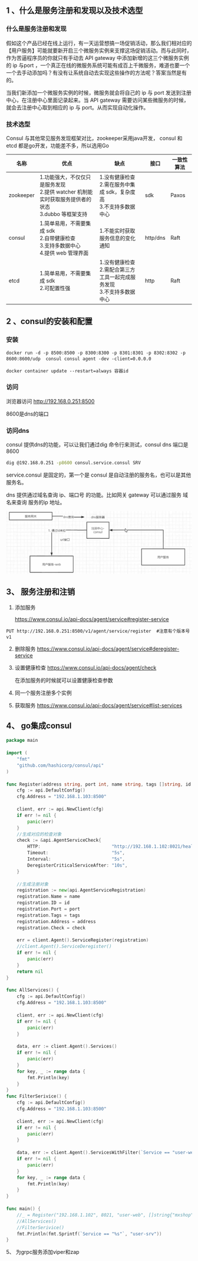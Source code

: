 ## 1 、什么是服务注册和发现以及技术选型

### 什么是服务注册和发现

假如这个产品已经在线上运行，有一天运营想搞一场促销活动，那么我们相对应的【用户服务】可能就要新开启三个微服务实例来支撑这场促销活动。而与此同时，作为苦逼程序员的你就只有手动去 API gateway 中添加新增的这三个微服务实例的 ip 与port ，一个真正在线的微服务系统可能有成百上千微服务，难道也要一个一个去手动添加吗？有没有让系统自动去实现这些操作的方法呢？答案当然是有的。

当我们新添加一个微服务实例的时候，微服务就会将自己的 ip 与 port 发送到注册中心，在注册中心里面记录起来。当 API gateway 需要访问某些微服务的时候，就会去注册中心取到相应的 ip 与 port。从而实现自动化操作。

### 技术选型

Consul 与其他常见服务发现框架对比，zookeeper采用java开发， consul 和 etcd 都是go开发，功能差不多，所以选用Go

| **名称**  | **优点**                                                     | **缺点**                                                     | **接口** | **一致性算法** |
| --------- | ------------------------------------------------------------ | ------------------------------------------------------------ | -------- | -------------- |
| zookeeper | 1.功能强大，不仅仅只是服务发现<br/> 2.提供 watcher 机制能实时获取服务提供者的状态 <br/>3.dubbo 等框架支持 | 1.没有健康检查<br/>2.需在服务中集成 sdk，复杂度高<br/>3.不支持多数据中心 | sdk      | Paxos          |
| consul    | 1.简单易用，不需要集成 sdk<br/>2.自带健康检查<br/>3.支持多数据中心<br/>4.提供 web 管理界面 | 1.不能实时获取服务信息的变化通知                             | http/dns | Raft           |
| etcd      | 1.简单易用，不需要集成 sdk<br/>2.可配置性强                  | 1.没有健康检查<br/>2.需配合第三方工具一起完成服务发现<br/>3.不支持多数据中心 | http     | Raft           |

## 2 、consul的安装和配置

### 安装

```shell
docker run -d -p 8500:8500 -p 8300:8300 -p 8301:8301 -p 8302:8302 -p 8600:8600/udp  consul consul agent -dev -client=0.0.0.0

docker container update --restart=always 容器id
```

### 访问

浏览器访问 http://192.168.0.251:8500

8600是dns的端口

### 访问dns

consul 提供dns的功能，可以让我们通过dig 命令行来测试，consul  dns 端口是 8600

```sh
dig @192.168.0.251 -p8600 consul.service.consul SRV
```

service.consul 是固定的，第一个是 consul 是自动注册的服务名，也可以是其他服务名。

dns 提供通过域名查询 ip、端口号 的功能。比如网关 gateway 可以通过服务 域名来查询 服务的ip 地址。



![1](img/1.PNG)



## 3、 服务注册和注销

1.  添加服务

    https://www.consul.io/api-docs/agent/service#register-service

   ```shell
   PUT http://192.168.0.251:8500/v1/agent/service/register  #注意有个版本号v1
   ```

2. 删除服务 https://www.consul.io/api-docs/agent/service#deregister-service

3. 设置健康检查  https://www.consul.io/api-docs/agent/check

   在添加服务的时候就可以设置健康检查参数

4. 同一个服务注册多个实例

5. 获取服务  https://www.consul.io/api-docs/agent/service#list-services

 

## 4、 go集成consul

```go
package main

import (
	"fmt"
	"github.com/hashicorp/consul/api"
)

func Register(address string, port int, name string, tags []string, id string) error {
	cfg := api.DefaultConfig()
	cfg.Address = "192.168.1.103:8500"

	client, err := api.NewClient(cfg)
	if err != nil {
		panic(err)
	}
	//生成对应的检查对象
	check := &api.AgentServiceCheck{
		HTTP:                           "http://192.168.1.102:8021/health",
		Timeout:                        "5s",
		Interval:                       "5s",
		DeregisterCriticalServiceAfter: "10s",
	}

	//生成注册对象
	registration := new(api.AgentServiceRegistration)
	registration.Name = name
	registration.ID = id
	registration.Port = port
	registration.Tags = tags
	registration.Address = address
	registration.Check = check

	err = client.Agent().ServiceRegister(registration)
	//client.Agent().ServiceDeregister()
	if err != nil {
		panic(err)
	}
	return nil
}

func AllServices() {
	cfg := api.DefaultConfig()
	cfg.Address = "192.168.1.103:8500"

	client, err := api.NewClient(cfg)
	if err != nil {
		panic(err)
	}

	data, err := client.Agent().Services()
	if err != nil {
		panic(err)
	}
	for key, _ := range data {
		fmt.Println(key)
	}
}
func FilterSerivice() {
	cfg := api.DefaultConfig()
	cfg.Address = "192.168.1.103:8500"

	client, err := api.NewClient(cfg)
	if err != nil {
		panic(err)
	}

	data, err := client.Agent().ServicesWithFilter(`Service == "user-web"`)
	if err != nil {
		panic(err)
	}
	for key, _ := range data {
		fmt.Println(key)
	}
}

func main() {
	//_ = Register("192.168.1.102", 8021, "user-web", []string{"mxshop", "bobby"}, "user-web")
	//AllServices()
	//FilterSerivice()
	fmt.Println(fmt.Sprintf(`Service == "%s"`, "user-srv"))
}
```

5、 为grpc服务添加viper和zap